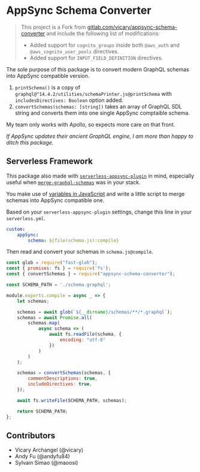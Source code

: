 # AppSync Schema Converter

> This project is a Fork from [gitlab.com/vicary/appsync-schema-converter](https://gitlab.com/vicary/appsync-schema-converter) and include the following list of modifications:
>
> - Added support for `cognito_groups` inside both `@aws_auth` and `@aws_cognito_user_pools` directives.
> - Added support for `INPUT_FIELD_DEFINITION` directives.

The sole purpose of this package is to convert modern GraphQL schemas into AppSync compatible version.

1. `printSchema()` is a copy of `graphql@^14.4.2/utilities/schemaPrinter.js@printSchema` with `includesDirectives: Boolean` option added.
2. `convertSchemas(schemas: [string])` takes an array of GraphQL SDL string and converts them into one single AppSync comptaible schema.

My team only works with Apollo, so expects more care on that front.

*If AppSync updates their ancient GraphQL engine, I am more than happy to ditch this package.*

## Serverless Framework

This package also made with [`serverless-appsync-plugin`](https://www.npmjs.com/package/serverless-appsync-plugin) in mind, especially useful when [`merge-graphql-schemas`](https://www.npmjs.com/package/merge-graphql-schemas) was in your stack.

You make use of [variables in JavaScript](https://serverless.com/framework/docs/providers/aws/guide/variables/#reference-variables-in-javascript-files) and write a little script to merge schemas into AppSync compatible one.

Based on your `serverless-appsync-plugin` settings, change this line in your `serverless.yml`.

```YAML
custom:
    appSync:
        schema: ${file(schema.js):compile}
```

Then read and convert your schemas in `schema.js@compile`.

```javascript
const glob = require("fast-glob");
const { promises: fs } = require('fs');
const { convertSchemas } = require("appsync-schema-converter");

const SCHEMA_PATH = './schema.graphql';

module.exports.compile = async _ => {
    let schemas;

    schemas = await glob(`${__dirname}/schemas/**/*.graphql`);
    schemas = await Promise.all(
        schemas.map(
            async schema => (
                await fs.readFile(schema, {
                    encoding: "utf-8"
                })
            )
        )
    );

    schemas = convertSchemas(schemas, {
        commentDescriptions: true,
        includeDirectives: true,
    });

    await fs.writeFile(SCHEMA_PATH, schemas);

    return SCHEMA_PATH;
};
```

## Contributors

- Vicary Archangel (@vicary)
- Andy Fu (@andyfu84)
- Sylvain Simao (@maoosi)
